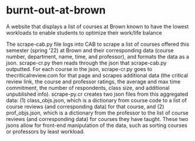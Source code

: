 # burnt-out-at-brown
A website that displays a list of courses at Brown known to have the lowest workloads to enable students to optimize their work/life balance

The scrape-cab.py file logs into CAB to scrape a list of courses offered this semester (spring '22) at Brown and their corresponding data (course number, department, name, time, and professor), and formats the data as a json. scrape-cr.py then reads through the json that scrape-cab.py outputted. For each course in the json, scrape-cr.py goes to thecriticalreview.com for that page and scrapes additional data (the critical review link, the course and professor ratings, the average and max time commitment, the number of respondents, class size, and additional unpublished info). scrape-py.cr creates two json files from this aggregated data: (1) class_objs.json, which is a dictionary from course code to a list of course reviews (and corresponding data) for that course, and (2) prof_objs.json, which is a dictionary from the professor to the list of course reviews (and corresponding data) for courses they have taught. These two jsons allow for front-end manipulation of the data, such as sorting courses or professors by least workload.

